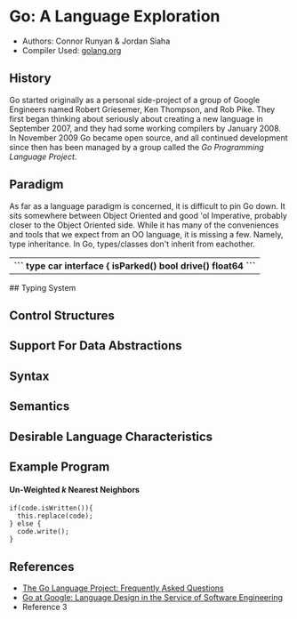 # Go: A Language Exploration
* Authors: Connor Runyan & Jordan Siaha<br>
* Compiler Used: [golang.org](https://golang.org/dl/)

## History
Go started originally as a personal side-project of a group of Google Engineers named Robert Griesemer, Ken Thompson, and Rob Pike.  They first began thinking about seriously about creating a new language in September 2007, and they had some working compilers by January 2008.  In November 2009 Go became open source, and all continued development since then has been managed by a group called the _Go Programming Language Project_.
## Paradigm
As far as a language paradigm is concerned, it is difficult to pin Go down.  It sits somewhere between Object Oriented and good 'ol Imperative, probably closer to the Object Oriented side.  While it has many of the conveniences and tools that we expect from an OO language, it is missing a few.  Namely, type inheritance.  In Go, types/classes don't inherit from eachother.
<table>
<tr>
<th>
```
type car interface {
  isParked() bool
  drive() float64
```
</th>
</tr>
</table>
## Typing System

## Control Structures

## Support For Data Abstractions

## Syntax

## Semantics

## Desirable Language Characteristics

## Example Program
#### Un-Weighted _k_ Nearest Neighbors
```
if(code.isWritten()){
  this.replace(code);
} else {
  code.write();
}
```
## References
* [The Go Language Project: Frequently Asked Questions](https://golang.org/doc/faq)
* [Go at Google: Language Design in the Service of Software Engineering](https://talks.golang.org/2012/splash.article)
* Reference 3
